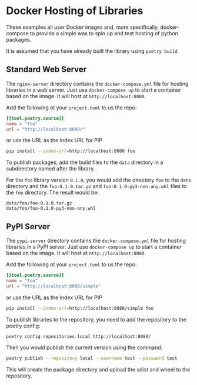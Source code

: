 Docker Hosting of Libraries
===========================

These examples all user Docker images and, more specifically, docker-compose
to provide a simple was to spin up and test hosting of python packages.

It is assumed that you have already built the library using `poetry build`

Standard Web Server
--------------------
The `nginx-server` directory contains the `docker-compose.yml` file for
hosting libraries in a web server. Just use `docker-compose up` to start
a container based on the image. It will host at `http://localhost:8080`.

Add the following ot your `project.toml` to us the repo:

```toml
[[tool.poetry.source]]
name = "foo"
url = "http://localhost:8080/"
```

or use the URL as the Index URL for PIP

```bash
pip install --index-url=http://localhost:8080 foo
```

To publish packages, add the build files to the `data` directory in a subdirectory named after the library.

For the `foo` library version `0.1.0`, you would add the directory `foo` to the `data` directory and the 
`foo-0.1.0.tar.gz` and `foo-0.1.0-py3-non-any.whl` files to the `foo` directory. The result would be:
```
data/foo/foo-0.1.0.tar.gz
data/foo/foo-0.1.0-py3-non-any.whl
``` 

PyPI Server
-----------
The `pypi-server` directory contains the `docker-compose.yml` file for
hosting libraries in a PyPI server. Just use `docker-compose up` to start
a container based on the image. It will host at `http://localhost:8080`.

Add the following ot your `project.toml` to us the repo:

```toml
[[tool.poetry.source]]
name = "foo"
url = "http://localhost:8080/simple"
```

or use the URL as the Index URL for PIP

```bash
pip install --index-url=http://localhost:8080/simple foo
```

To publish libraries to the repository, you need to add the repository to the poetry config:

```bash
poetry config repositories.local http://localhost:8080/
```

Then you would publish the current version using the command:

```bash
poetry publish --repository local --username test --password test
```

This will create the package directory and upload the sdist and wheel to the repository.